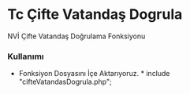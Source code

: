 # Tc Çifte Vatandaş Dogrula
NVİ Çifte Vatandaş Doğrulama Fonksiyonu

### Kullanımı
- Fonksiyon Dosyasını İçe Aktarıyoruz. * include "cifteVatandasDogrula.php";
